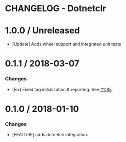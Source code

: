 # CHANGELOG - Dotnetclr

1.0.0 / Unreleased
==================

* [Update] Adds wheel support and integrated unit tests

0.1.1 / 2018-03-07
==================
### Changes
* [Fix] Fixed tag initialization & reporting. See [#1185][].

0.1.0 / 2018-01-10
==================

### Changes

* [FEATURE] adds dotnetclr integration.

<!--- The following link definition list is generated by PimpMyChangelog --->
[#1185]: https://github.com/DataDog/integrations-core/issues/1185
